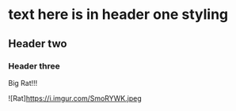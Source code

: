 # text here is in header one styling
## Header two
### Header three

Big Rat!!! 

![Rat]https://i.imgur.com/SmoRYWK.jpeg
